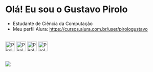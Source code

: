# Olá! Eu sou o Gustavo Pirolo

- Estudante de Ciência da Computação
- Meu perfil Alura: https://cursos.alura.com.br/user/pirologustavo
<head>
  <link rel="stylesheet" type='text/css' href="https://cdn.jsdelivr.net/gh/devicons/devicon@latest/devicon.min.css" />        
</head>
<div style ="display: incline_block"><br>
  <img aling="center" alt="Pirolo-html" height="30" widht="40" src="https://cdn.jsdelivr.net/gh/devicons/devicon/icons/html5/html5-plain.svg"/>
  <img aling="center" alt="Pirolo-css" height="30" widht="40" src="https://cdn.jsdelivr.net/gh/devicons/devicon/icons/css3/css3-plain.svg"/>
  <img aling="center" alt="Pirolo-js" height="30" widht="40" src="https://cdn.jsdelivr.net/gh/devicons/devicon/icons/javascript/javascript-plain.svg"/>
  <img aling="center" alt="Pirolo-py" height="30" widht="40"
src="https://cdn.jsdelivr.net/gh/devicons/devicon@latest/icons/python/python-plain.svg" />
<i class="devicon-php-plain"></i>
          
  
 ##
  
<a href="https://www.linkedin.com/in/gustavo-pirolo-6bb975232/" target="_blank"><img src="https://img.shields.io/badge/LinkedIn-0077B5?style=for-the-badge&logo=linkedin&logoColor=white" target="_blank"></a>
